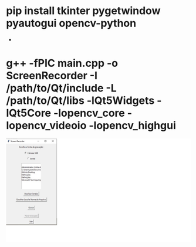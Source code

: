 
# pip install tkinter pygetwindow pyautogui opencv-python
- 
# g++ -fPIC main.cpp -o ScreenRecorder -I /path/to/Qt/include -L /path/to/Qt/libs -lQt5Widgets -lQt5Core -lopencv_core -lopencv_videoio -lopencv_highgui

 ![Texto alternativo](https://github.com/0joseDark/recorder-screen-or-camera/blob/main/images/tools/recorder-screen-or-camera.jpg)
